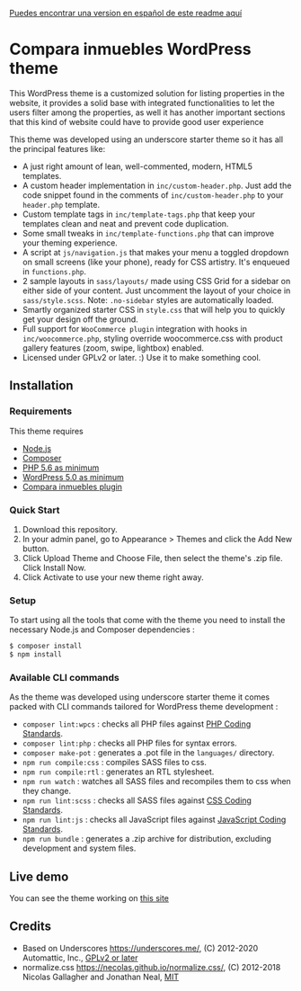 [Puedes encontrar una version en español de este readme aquí](./README-es.md)

Compara inmuebles WordPress theme 
===

This WordPress theme is a customized solution for listing properties in the website, it provides a solid base with integrated functionalities to let the users filter among the properties, as well it has another important sections that this kind of website could have to provide good user experience

This theme was developed using an underscore starter theme so it has all the principal features like:

* A just right amount of lean, well-commented, modern, HTML5 templates.
* A custom header implementation in `inc/custom-header.php`. Just add the code snippet found in the comments of `inc/custom-header.php` to your `header.php` template.
* Custom template tags in `inc/template-tags.php` that keep your templates clean and neat and prevent code duplication.
* Some small tweaks in `inc/template-functions.php` that can improve your theming experience.
* A script at `js/navigation.js` that makes your menu a toggled dropdown on small screens (like your phone), ready for CSS artistry. It's enqueued in `functions.php`.
* 2 sample layouts in `sass/layouts/` made using CSS Grid for a sidebar on either side of your content. Just uncomment the layout of your choice in `sass/style.scss`.
Note: `.no-sidebar` styles are automatically loaded.
* Smartly organized starter CSS in `style.css` that will help you to quickly get your design off the ground.
* Full support for `WooCommerce plugin` integration with hooks in `inc/woocommerce.php`, styling override woocommerce.css with product gallery features (zoom, swipe, lightbox) enabled.
* Licensed under GPLv2 or later. :) Use it to make something cool.

Installation
---------------

### Requirements
This theme requires

- [Node.js](https://nodejs.org/)
- [Composer](https://getcomposer.org/)
- [PHP 5.6 as minimum](https://www.php.net/downloads.php)
- [WordPress 5.0 as minimum](https://wordpress.org/download/)
- [Compara inmuebles plugin](https://github.com/BrandonVadilloDev/compara-inmuebles-plugin)

### Quick Start

1. Download this repository.
2. In your admin panel, go to Appearance > Themes and click the Add New button.
3. Click Upload Theme and Choose File, then select the theme's .zip file. Click Install Now.
4. Click Activate to use your new theme right away.


### Setup

To start using all the tools that come with the theme  you need to install the necessary Node.js and Composer dependencies :

```sh
$ composer install
$ npm install
```

### Available CLI commands

As the theme was developed using underscore starter theme it comes packed with CLI commands tailored for WordPress theme development :

- `composer lint:wpcs` : checks all PHP files against [PHP Coding Standards](https://developer.wordpress.org/coding-standards/wordpress-coding-standards/php/).
- `composer lint:php` : checks all PHP files for syntax errors.
- `composer make-pot` : generates a .pot file in the `languages/` directory.
- `npm run compile:css` : compiles SASS files to css.
- `npm run compile:rtl` : generates an RTL stylesheet.
- `npm run watch` : watches all SASS files and recompiles them to css when they change.
- `npm run lint:scss` : checks all SASS files against [CSS Coding Standards](https://developer.wordpress.org/coding-standards/wordpress-coding-standards/css/).
- `npm run lint:js` : checks all JavaScript files against [JavaScript Coding Standards](https://developer.wordpress.org/coding-standards/wordpress-coding-standards/javascript/).
- `npm run bundle` : generates a .zip archive for distribution, excluding development and system files.

## Live demo
You can see the theme working on [this site](https://comparainmuebles.com/)

## Credits

* Based on Underscores https://underscores.me/, (C) 2012-2020 Automattic, Inc., [GPLv2 or later](https://www.gnu.org/licenses/gpl-2.0.html)
* normalize.css https://necolas.github.io/normalize.css/, (C) 2012-2018 Nicolas Gallagher and Jonathan Neal, [MIT](https://opensource.org/licenses/MIT)
